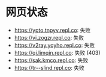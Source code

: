 # 网页状态
- https://ypto.tnpyv.repl.co: 失败
- https://vi.zogzr.repl.co: 失败
- https://v2ray.yoyho.repl.co: 失败
- https://qi.limqin.repl.co: 失败 (403)
- https://sak.kmco.repl.co: 失败
- https://tr--slind.repl.co: 失败
